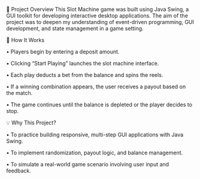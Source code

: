 🧠 Project Overview
This Slot Machine game was built using Java Swing, a GUI toolkit for developing interactive desktop applications. The aim of the project was to deepen my understanding of event-driven programming, GUI development, and state management in a game setting.


🔧 How It Works

• Players begin by entering a deposit amount.

• Clicking “Start Playing” launches the slot machine interface.

• Each play deducts a bet from the balance and spins the reels.

• If a winning combination appears, the user receives a payout based on the match.

• The game continues until the balance is depleted or the player decides to stop.

💡 Why This Project?

• To practice building responsive, multi-step GUI applications with Java Swing.

• To implement randomization, payout logic, and balance management.

• To simulate a real-world game scenario involving user input and feedback.
